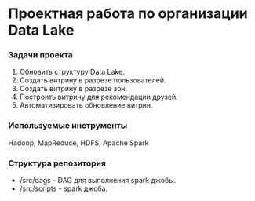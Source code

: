 # Проектная работа по организации Data Lake

### Задачи проекта

1. Обновить структуру Data Lake.
2. Создать витрину в разрезе пользователей.
3. Создать витрину в разрезе зон.
4. Построить витрину для рекомендации друзей.
5. Автоматизировать обновление витрин.

### Используемые инструменты

Hadoop, MapReduce, HDFS, Apache Spark


### Структура репозитория

- /src/dags - DAG для выполнения spark джобы.
- /src/scripts - spark джоба.
